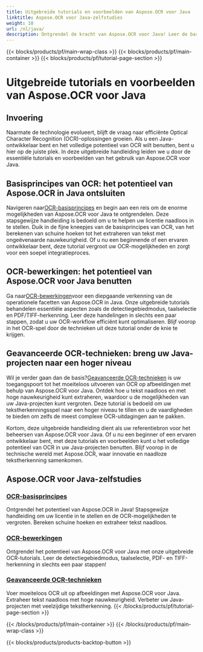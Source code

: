 ```yaml
---
title: Uitgebreide tutorials en voorbeelden van Aspose.OCR voor Java
linktitle: Aspose.OCR voor Java-zelfstudies
weight: 10
url: /nl/java/
description: Ontgrendel de kracht van Aspose.OCR voor Java! Leer de basisprincipes, bewerkingen en geavanceerde technieken van OCR. Stel moeiteloos uw licentie in, detecteer gebieden en verbeter tekstherkenning.
---
```


{{< blocks/products/pf/main-wrap-class >}}
{{< blocks/products/pf/main-container >}}
{{< blocks/products/pf/tutorial-page-section >}}

# Uitgebreide tutorials en voorbeelden van Aspose.OCR voor Java


## Invoering

Naarmate de technologie evolueert, blijft de vraag naar efficiënte Optical Character Recognition (OCR)-oplossingen groeien. Als u een Java-ontwikkelaar bent en het volledige potentieel van OCR wilt benutten, bent u hier op de juiste plek. In deze uitgebreide handleiding leiden we u door de essentiële tutorials en voorbeelden van het gebruik van Aspose.OCR voor Java.

## Basisprincipes van OCR: het potentieel van Aspose.OCR in Java ontsluiten

 Navigeren naar[OCR-basisprincipes](./ocr-basics/) en begin aan een reis om de enorme mogelijkheden van Aspose.OCR voor Java te ontgrendelen. Deze stapsgewijze handleiding is bedoeld om u te helpen uw licentie naadloos in te stellen. Duik in de fijne kneepjes van de basisprincipes van OCR, van het berekenen van schuine hoeken tot het extraheren van tekst met ongeëvenaarde nauwkeurigheid. Of u nu een beginnende of een ervaren ontwikkelaar bent, deze tutorial vergroot uw OCR-mogelijkheden en zorgt voor een soepel integratieproces.

## OCR-bewerkingen: het potentieel van Aspose.OCR voor Java benutten

 Ga naar[OCR-bewerkingen](./ocr-operations/)voor een diepgaande verkenning van de operationele facetten van Aspose.OCR in Java. Onze uitgebreide tutorials behandelen essentiële aspecten zoals de detectiegebiedmodus, taalselectie en PDF/TIFF-herkenning. Leer deze handelingen in slechts een paar stappen, zodat u uw OCR-workflow efficiënt kunt optimaliseren. Blijf voorop in het OCR-spel door de technieken uit deze tutorial onder de knie te krijgen.

## Geavanceerde OCR-technieken: breng uw Java-projecten naar een hoger niveau

 Wil je verder gaan dan de basis?[Geavanceerde OCR-technieken](./advanced-ocr-techniques/) is uw toegangspoort tot het moeiteloos uitvoeren van OCR op afbeeldingen met behulp van Aspose.OCR voor Java. Ontdek hoe u tekst naadloos en met hoge nauwkeurigheid kunt extraheren, waardoor u de mogelijkheden van uw Java-projecten kunt vergroten. Deze tutorial is bedoeld om uw tekstherkenningsspel naar een hoger niveau te tillen en u de vaardigheden te bieden om zelfs de meest complexe OCR-uitdagingen aan te pakken.

Kortom, deze uitgebreide handleiding dient als uw referentiebron voor het beheersen van Aspose.OCR voor Java. Of u nu een beginner of een ervaren ontwikkelaar bent, met deze tutorials en voorbeelden kunt u het volledige potentieel van OCR in uw Java-projecten benutten. Blijf voorop in de technische wereld met Aspose.OCR, waar innovatie en naadloze tekstherkenning samenkomen.
## Aspose.OCR voor Java-zelfstudies
### [OCR-basisprincipes](./ocr-basics/)
Ontgrendel het potentieel van Aspose.OCR in Java! Stapsgewijze handleiding om uw licentie in te stellen en de OCR-mogelijkheden te vergroten. Bereken schuine hoeken en extraheer tekst naadloos.
### [OCR-bewerkingen](./ocr-operations/)
Ontgrendel het potentieel van Aspose.OCR voor Java met onze uitgebreide OCR-tutorials. Leer de detectiegebiedmodus, taalselectie, PDF- en TIFF-herkenning in slechts een paar stappen!
### [Geavanceerde OCR-technieken](./advanced-ocr-techniques/)
Voer moeiteloos OCR uit op afbeeldingen met Aspose.OCR voor Java. Extraheer tekst naadloos met hoge nauwkeurigheid. Verbeter uw Java-projecten met veelzijdige tekstherkenning.
{{< /blocks/products/pf/tutorial-page-section >}}

{{< /blocks/products/pf/main-container >}}
{{< /blocks/products/pf/main-wrap-class >}}

{{< blocks/products/products-backtop-button >}}
